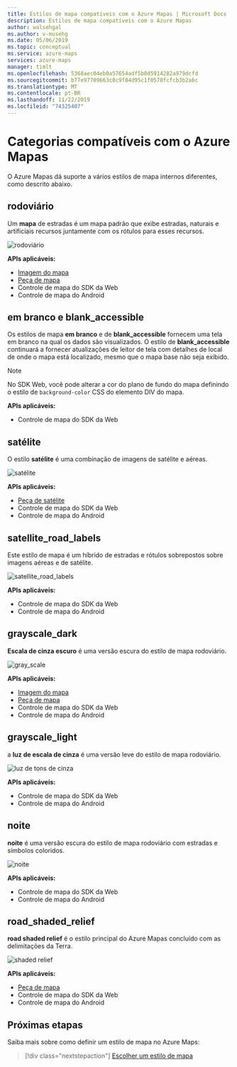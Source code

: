 ```yaml
---
title: Estilos de mapa compatíveis com o Azure Mapas | Microsoft Docs
description: Estilos de mapa compatíveis com o Azure Mapas
author: walsehgal
ms.author: v-musehg
ms.date: 05/06/2019
ms.topic: conceptual
ms.service: azure-maps
services: azure-maps
manager: timlt
ms.openlocfilehash: 5368aec04eb0a57654adf5b0d5914282a979dcfd
ms.sourcegitcommit: b77e97709663c0c9f84d95c1f0578fcfcb3b2a6c
ms.translationtype: MT
ms.contentlocale: pt-BR
ms.lasthandoff: 11/22/2019
ms.locfileid: "74325407"
---
```

# <a name="azure-maps-supported-map-styles"></a>Categorias compatíveis com o Azure Mapas
O Azure Mapas dá suporte a vários estilos de mapa internos diferentes, como descrito abaixo.

## <a name="road"></a>rodoviário
Um **mapa** de estradas é um mapa padrão que exibe estradas, naturais e artificiais recursos juntamente com os rótulos para esses recursos.

![rodoviário](./media/supported-map-styles/road.png)

**APIs aplicáveis:**
* [Imagem do mapa](https://docs.microsoft.com/rest/api/maps/render/getmapimage)
* [Peça de mapa](https://docs.microsoft.com/rest/api/maps/render/getmaptile)
* Controle de mapa do SDK da Web
* Controle de mapa do Android

## <a name="blank-and-blank_accessible"></a>em branco e blank_accessible

Os estilos de mapa **em branco** e de **blank_accessible** fornecem uma tela em branco na qual os dados são visualizados. O estilo de **blank_accessible** continuará a fornecer atualizações de leitor de tela com detalhes de local de onde o mapa está localizado, mesmo que o mapa base não seja exibido.

> [!Note]
> No SDK Web, você pode alterar a cor do plano de fundo do mapa definindo o estilo de `background-color` CSS do elemento DIV do mapa.

**APIs aplicáveis:**
* Controle de mapa do SDK da Web

## <a name="satellite"></a>satélite 
O estilo **satélite** é uma combinação de imagens de satélite e aéreas.

![satélite](./media/supported-map-styles/satellite.png)

**APIs aplicáveis:**
* [Peça de satélite](https://docs.microsoft.com/rest/api/maps/render/getmapimagerytilepreview)
* Controle de mapa do SDK da Web
* Controle de mapa do Android

## <a name="satellite_road_labels"></a>satellite_road_labels
Este estilo de mapa é um híbrido de estradas e rótulos sobrepostos sobre imagens aéreas e de satélite.

![satellite_road_labels](./media/supported-map-styles/satellite_road_labels.png)

**APIs aplicáveis:**
* Controle de mapa do SDK da Web
* Controle de mapa do Android

## <a name="grayscale_dark"></a>grayscale_dark
**Escala de cinza escuro** é uma versão escura do estilo de mapa rodoviário.

![gray_scale](./media/supported-map-styles/grayscale_dark.png)

**APIs aplicáveis:**
* [Imagem do mapa](https://docs.microsoft.com/rest/api/maps/render/getmapimage)
* [Peça de mapa](https://docs.microsoft.com/rest/api/maps/render/getmaptile)
* Controle de mapa do SDK da Web 
* Controle de mapa do Android


## <a name="grayscale_light"></a>grayscale_light
a **luz de escala de cinza** é uma versão leve do estilo de mapa rodoviário.

![luz de tons de cinza](./media/supported-map-styles/grayscale_light.png)

**APIs aplicáveis:**
* Controle de mapa do SDK da Web
* Controle de mapa do Android


## <a name="night"></a>noite
**noite** é uma versão escura do estilo de mapa rodoviário com estradas e símbolos coloridos.

![noite](./media/supported-map-styles/night.png)

**APIs aplicáveis:**
* Controle de mapa do SDK da Web
* Controle de mapa do Android

## <a name="road_shaded_relief"></a>road_shaded_relief
**road shaded relief** é o estilo principal do Azure Mapas concluído com as delimitações da Terra.

![shaded relief](./media/supported-map-styles/shaded-relief.png)

**APIs aplicáveis:**
* [Peça de mapa](https://docs.microsoft.com/rest/api/maps/render/getmaptile)
* Controle de mapa do SDK da Web
* Controle de mapa do Android


## <a name="next-steps"></a>Próximas etapas

Saiba mais sobre como definir um estilo de mapa no Azure Maps:

> [!div class="nextstepaction"]
> [Escolher um estilo de mapa](https://docs.microsoft.com/azure/azure-maps/choose-map-style)

